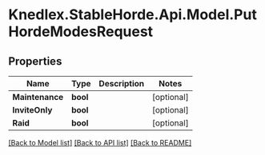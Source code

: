 # Knedlex.StableHorde.Api.Model.PutHordeModesRequest

## Properties

Name | Type | Description | Notes
------------ | ------------- | ------------- | -------------
**Maintenance** | **bool** |  | [optional] 
**InviteOnly** | **bool** |  | [optional] 
**Raid** | **bool** |  | [optional] 

[[Back to Model list]](../README.md#documentation-for-models) [[Back to API list]](../README.md#documentation-for-api-endpoints) [[Back to README]](../README.md)

